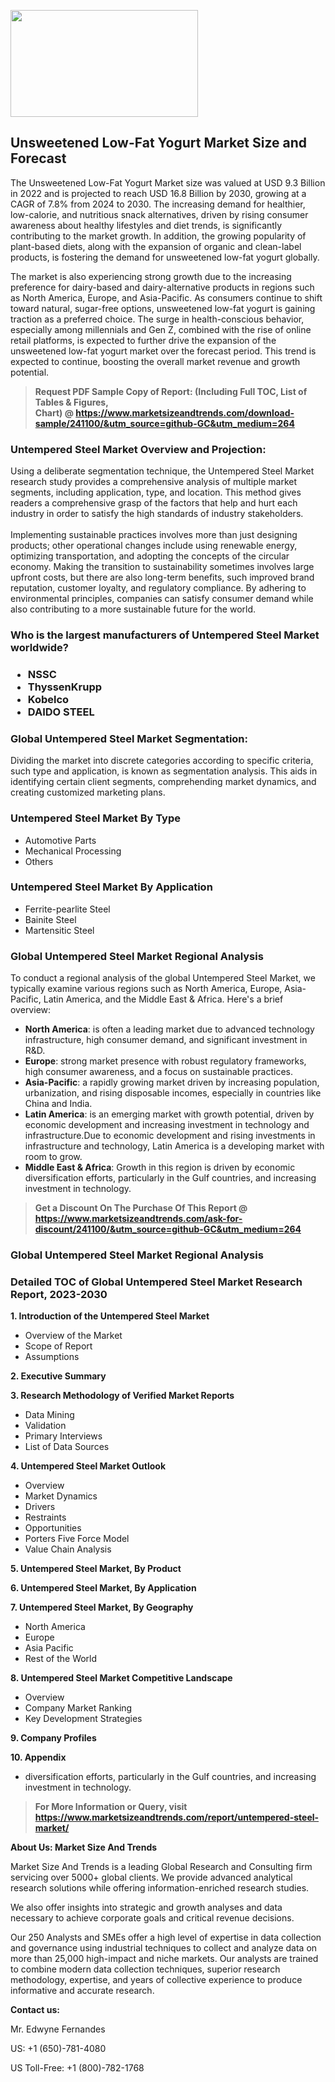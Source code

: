 <p><img class="alignnone size-medium wp-image-20088" src="https://ffe5etoiles.com/wp-content/uploads/2024/12/MST1-300x171.png" alt="" width="300" height="171" /></p><h2>Unsweetened Low-Fat Yogurt Market Size and Forecast</h2><p>The Unsweetened Low-Fat Yogurt Market size was valued at USD 9.3 Billion in 2022 and is projected to reach USD 16.8 Billion by 2030, growing at a CAGR of 7.8% from 2024 to 2030. The increasing demand for healthier, low-calorie, and nutritious snack alternatives, driven by rising consumer awareness about healthy lifestyles and diet trends, is significantly contributing to the market growth. In addition, the growing popularity of plant-based diets, along with the expansion of organic and clean-label products, is fostering the demand for unsweetened low-fat yogurt globally.</p><p>The market is also experiencing strong growth due to the increasing preference for dairy-based and dairy-alternative products in regions such as North America, Europe, and Asia-Pacific. As consumers continue to shift toward natural, sugar-free options, unsweetened low-fat yogurt is gaining traction as a preferred choice. The surge in health-conscious behavior, especially among millennials and Gen Z, combined with the rise of online retail platforms, is expected to further drive the expansion of the unsweetened low-fat yogurt market over the forecast period. This trend is expected to continue, boosting the overall market revenue and growth potential.</p></p><blockquote id="" class=""><strong>Request PDF Sample Copy of Report: (Including Full TOC, List of Tables &amp; Figures, Chart)&nbsp;@&nbsp;<strong><a href="https://www.marketsizeandtrends.com/download-sample/241100/&utm_source=github-GC&utm_medium=264" target="_blank">https://www.marketsizeandtrends.com/download-sample/241100/&utm_source=github-GC&utm_medium=264</a></strong></strong></blockquote><h3 id="" class="">Untempered Steel Market&nbsp;Overview and Projection:</h3><p id="" class="">Using a deliberate segmentation technique, the Untempered Steel Market research study provides a comprehensive analysis of multiple market segments, including application, type, and location. This method gives readers a comprehensive grasp of the factors that help and hurt each industry in order to satisfy the high standards of industry stakeholders. <br /> <br />Implementing sustainable practices involves more than just designing products; other operational changes include using renewable energy, optimizing transportation, and adopting the concepts of the circular economy. Making the transition to sustainability sometimes involves large upfront costs, but there are also long-term benefits, such improved brand reputation, customer loyalty, and regulatory compliance. By adhering to environmental principles, companies can satisfy consumer demand while also contributing to a more sustainable future for the world.</p><h3 id="" class="">Who is the largest manufacturers of&nbsp;Untempered Steel Market worldwide?</h3><h3 class=""><p><ul><li>NSSC </li><li> ThyssenKrupp </li><li> Kobelco </li><li> DAIDO STEEL</li></ul></p></h3><h3 id="" class="">Global&nbsp;Untempered Steel Market Segmentation:</h3><p id="" class="">Dividing the market into discrete categories according to specific criteria, such type and application, is known as segmentation analysis. This aids in identifying certain client segments, comprehending market dynamics, and creating customized marketing plans.</p><h3 id="" class="">Untempered Steel Market&nbsp;By Type</h3><p><p><ul><li>Automotive Parts</li><li> Mechanical Processing</li><li> Others</p></li></ul></p></p><h3 id="" class="">Untempered Steel Market&nbsp;By Application</h3><p class=""><p><ul><li>Ferrite-pearlite Steel</li><li> Bainite Steel</li><li> Martensitic Steel</li></ul></p></p><h3 id="" class="">Global Untempered Steel Market Regional Analysis</h3><p id="" class="">To conduct a regional analysis of the global Untempered Steel Market, we typically examine various regions such as North America, Europe, Asia-Pacific, Latin America, and the Middle East &amp; Africa. Here's a brief overview:</p><ul><li><strong>North America</strong>: is often a leading market due to advanced technology infrastructure, high consumer demand, and significant investment in R&amp;D.</li><li><strong>Europe</strong>: strong market presence with robust regulatory frameworks, high consumer awareness, and a focus on sustainable practices.</li><li><strong>Asia-Pacific</strong>: a rapidly growing market driven by increasing population, urbanization, and rising disposable incomes, especially in countries like China and India.</li><li><strong>Latin America</strong>: is an emerging market with growth potential, driven by economic development and increasing investment in technology and infrastructure.Due to economic development and rising investments in infrastructure and technology, Latin America is a developing market with room to grow.</li><li><strong>Middle East &amp; Africa</strong>: Growth in this region is driven by economic diversification efforts, particularly in the Gulf countries, and increasing investment in technology.</li></ul><blockquote id="" class=""><strong>Get a Discount On The Purchase Of This Report @ <strong><a href="https://www.marketsizeandtrends.com/ask-for-discount/241100/&utm_source=github-GC&utm_medium=264" target="_blank">https://www.marketsizeandtrends.com/ask-for-discount/241100/&utm_source=github-GC&utm_medium=264</a></strong></strong></blockquote><h3 id="" class="">Global Untempered Steel Market Regional Analysis</h3><h3 id="" class="">Detailed TOC of Global Untempered Steel Market Research Report, 2023-2030</h3><p id="" class=""><strong>1. Introduction of the Untempered Steel Market</strong></p><ul><li>Overview of the Market</li><li>Scope of Report</li><li>Assumptions</li></ul><p id="" class=""><strong>2. Executive Summary</strong></p><p id="" class=""><strong>3. Research Methodology of Verified Market Reports</strong></p><ul><li>Data Mining</li><li>Validation</li><li>Primary Interviews</li><li>List of Data Sources</li></ul><p id="" class=""><strong>4. Untempered Steel Market Outlook</strong></p><ul><li>Overview</li><li>Market Dynamics</li><li>Drivers</li><li>Restraints</li><li>Opportunities</li><li>Porters Five Force Model</li><li>Value Chain Analysis</li></ul><p id="" class=""><strong>5. Untempered Steel Market, By Product</strong></p><p id="" class=""><strong>6. Untempered Steel Market, By Application</strong></p><p id="" class=""><strong>7. Untempered Steel Market, By Geography</strong></p><ul><li>North America</li><li>Europe</li><li>Asia Pacific</li><li>Rest of the World</li></ul><p id="" class=""><strong>8. Untempered Steel Market Competitive Landscape</strong></p><ul><li>Overview</li><li>Company Market Ranking</li><li>Key Development Strategies</li></ul><p id="" class=""><strong>9. Company Profiles</strong></p><p id="" class=""><strong>10. Appendix</strong></p><ul><li>diversification efforts, particularly in the Gulf countries, and increasing investment in technology.</li></ul><blockquote id="" class=""><strong>For More Information or Query, visit <strong><strong><a href="https://www.marketsizeandtrends.com/report/untempered-steel-market/" target="_blank">https://www.marketsizeandtrends.com/report/untempered-steel-market/</a></strong></strong></strong></blockquote><p id="" class=""><strong>About Us: Market Size And Trends</strong></p><p id="" class="">Market Size And Trends is a leading Global Research and Consulting firm servicing over 5000+ global clients. We provide advanced analytical research solutions while offering information-enriched research studies.</p><p id="" class="">We also offer insights into strategic and growth analyses and data necessary to achieve corporate goals and critical revenue decisions.</p><p id="" class="">Our 250 Analysts and SMEs offer a high level of expertise in data collection and governance using industrial techniques to collect and analyze data on more than 25,000 high-impact and niche markets. Our analysts are trained to combine modern data collection techniques, superior research methodology, expertise, and years of collective experience to produce informative and accurate research.</p><p id="" class=""><strong>Contact us:</strong></p><p id="" class="">Mr. Edwyne Fernandes</p><p id="" class="">US: +1 (650)-781-4080</p><p id="" class="">US Toll-Free: +1 (800)-782-1768</p>
